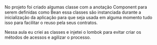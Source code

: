 No projeto foi criado algumas classe com a anotação Component para serem definidas como Bean 
essa classes são instanciada durante a inicialização da aplicação para que seja usada em alguma 
momento tudo isso para facilitar o reuso pela seus contratos.




Nessa aula eu criei as classes e injetei o lombok para evitar criar os métodos de acessos e agilizar o processo.